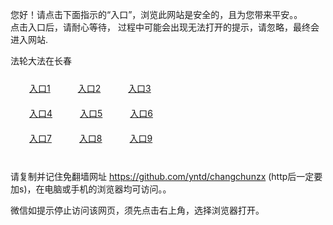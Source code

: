您好！请点击下面指示的“入口”，浏览此网站是安全的，且为您带来平安。。 <br/>
点击入口后，请耐心等待， 过程中可能会出现无法打开的提示，请忽略，最终会进入网站. </br>

法轮大法在长春<br/>
<div style="padding:10px"><a style="margin:20px" target="_blank" href="https://d39reo60oc8ps0.cloudfront.net/2Qpsp?rwxrclk" id="ccLink1" rel="nofollow">入口1</a> <a target="_blank" style="margin:20px" href="https://dd0e27clq6l9.cloudfront.net/2Qpsp?wuwheyif" id="ccLink2" rel="nofollow">入口2</a> <a style="margin:20px" target="_blank" href="https://d2ojc5nc4j4odm.cloudfront.net/2Qpsp?qbxhibh" id="ccLink3" rel="nofollow">入口3</a></div>

<div style="padding:10px" ><a style="margin:20px" target="_blank" href="https://d39reo60oc8ps0.cloudfront.net/2Qpsp?rwxrclk" id="ccLink4" rel="nofollow">入口4</a> <a style="margin:20px" href="https://dd0e27clq6l9.cloudfront.net/2Qpsp?wuwheyif" target="_blank" id="ccLink5" rel="nofollow">入口5</a> <a style="margin:20px" href="https://d2ojc5nc4j4odm.cloudfront.net/2Qpsp?qbxhibh" target="_blank" id="ccLink6" rel="nofollow">入口6</a></div>

<div style="padding:10px"><a style="margin:20px" target="_blank" href="https://d39reo60oc8ps0.cloudfront.net/2Qpsp?rwxrclk" id="ccLink7" rel="nofollow">入口7</a> <a style="margin:20px" href="https://dd0e27clq6l9.cloudfront.net/2Qpsp?wuwheyif" target="_blank" id="ccLink8" rel="nofollow">入口8</a> <a style="margin:20px" target="_blank" href="https://d2ojc5nc4j4odm.cloudfront.net/2Qpsp?qbxhibh" id="ccLink9" rel="nofollow">入口9</a></div>

<br/>



请复制并记住免翻墙网址 https://github.com/yntd/changchunzx (http后一定要加s)，在电脑或手机的浏览器均可访问。。<br/>

微信如提示停止访问该网页，须先点击右上角，选择浏览器打开。
